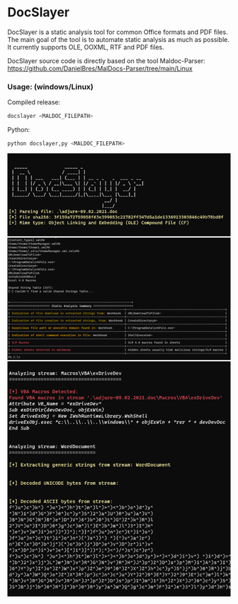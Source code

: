 <h1>DocSlayer</h1>
DocSlayer is a static analysis tool for common Office formats and PDF files.
The main goal of the tool is to automate static analysis as much as possible.
It currently supports OLE, OOXML, RTF and PDF files.

DocSlayer source code is directly based on the tool Maldoc-Parser: 
https://github.com/DanielBres/MalDocs-Parser/tree/main/Linux 

### Usage: (windows/Linux)

Compiled release:
```bash
docslayer <MALDOC_FILEPATH>
```

Python:
```bash
python docslayer,py <MALDOC_FILEPATH>
```

<img src="./images/docslayer1.png" alt="" width="600 ">

<img src="./images/docslayer2.png" alt="" width="800 ">

<img src="./images/docslayer3.png" alt="" width="600 ">
